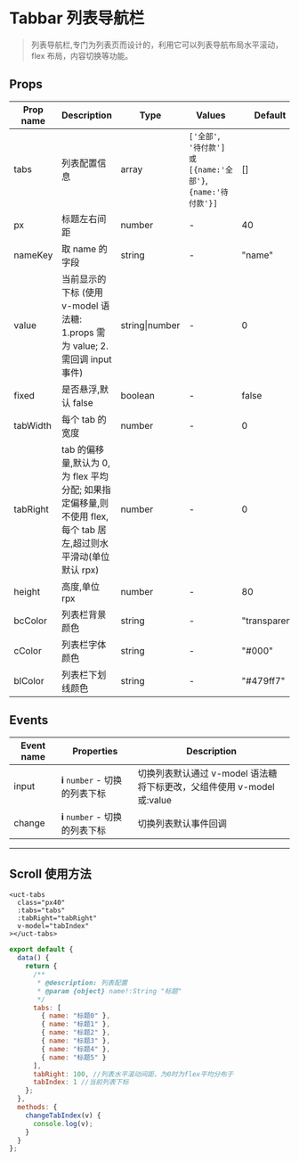 # Tabbar 列表导航栏

> 列表导航栏,专门为列表页而设计的，利用它可以列表导航布局水平滚动，flex 布局，内容切换等功能。

## Props

| Prop name | Description                                                                                                     | Type           | Values                                                       | Default       |
| --------- | --------------------------------------------------------------------------------------------------------------- | -------------- | ------------------------------------------------------------ | ------------- |
| tabs      | 列表配置信息                                                                                                    | array          | `['全部'`, `'待付款'] 或 [{name:'全部'}`, `{name:'待付款'}]` | []            |
| px        | 标题左右间距                                                                                                    | number         | -                                                            | 40            |
| nameKey   | 取 name 的字段                                                                                                  | string         | -                                                            | "name"        |
| value     | 当前显示的下标 (使用 v-model 语法糖: 1.props 需为 value; 2.需回调 input 事件)                                   | string\|number | -                                                            | 0             |
| fixed     | 是否悬浮,默认 false                                                                                             | boolean        | -                                                            | false         |
| tabWidth  | 每个 tab 的宽度                                                                                                 | number         | -                                                            | 0             |
| tabRight  | tab 的偏移量,默认为 0,为 flex 平均分配; 如果指定偏移量,则不使用 flex,每个 tab 居左,超过则水平滑动(单位默认 rpx) | number         | -                                                            | 0             |
| height    | 高度,单位 rpx                                                                                                   | number         | -                                                            | 80            |
| bcColor   | 列表栏背景颜色                                                                                                  | string         | -                                                            | "transparent" |
| cColor    | 列表栏字体颜色                                                                                                  | string         | -                                                            | "#000"        |
| blColor   | 列表栏下划线颜色                                                                                                | string         | -                                                            | "#479ff7"     |

## Events

| Event name | Properties                      | Description                                                            |
| ---------- | ------------------------------- | ---------------------------------------------------------------------- |
| input      | **i** `number` - 切换的列表下标 | 切换列表默认通过 v-model 语法糖将下标更改，父组件使用 v-model 或:value |
| change     | **i** `number` - 切换的列表下标 | 切换列表默认事件回调                                                   |

---

<!--
 * @Version: 1.0.0
 * @Author: 祸灵
 * @LastEditors: 祸灵
 * @Date: 2021-04-13 16:08:09
 * @LastEditTime: 2021-04-29 09:57:04
 * @Description:
-->

## Scroll 使用方法

```vue
<uct-tabs
  class="px40"
  :tabs="tabs"
  :tabRight="tabRight"
  v-model="tabIndex"
></uct-tabs>
```

```js
export default {
  data() {
    return {
      /**
       * @description: 列表配置
       * @param {object} name!:String "标题"
       */
      tabs: [
        { name: "标题0" },
        { name: "标题1" },
        { name: "标题2" },
        { name: "标题3" },
        { name: "标题4" },
        { name: "标题5" }
      ],
      tabRight: 100, //列表水平滚动间距，为0时为flex平均分布于
      tabIndex: 1 //当前列表下标
    };
  },
  methods: {
    changeTabIndex(v) {
      console.log(v);
    }
  }
};
```
